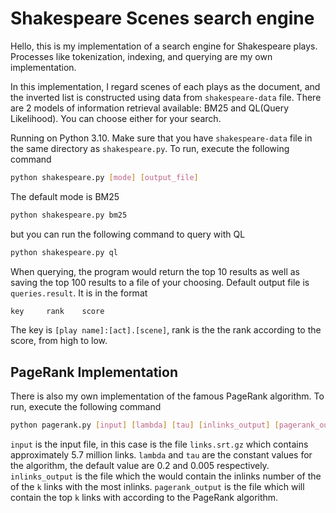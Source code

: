 # Shakespeare Scenes search engine

Hello, this is my implementation of a search engine for Shakespeare plays. Processes like tokenization, indexing, and querying are my own implementation.

In this implementation, I regard scenes of each plays as the document, and the inverted list is constructed using data from `shakespeare-data` file. There are 2 models of information retrieval available: BM25 and QL(Query Likelihood). You can choose either for your search.

Running on Python 3.10. Make sure that you have `shakespeare-data` file in the same directory as `shakespeare.py`. To run, execute the following command

```bash
python shakespeare.py [mode] [output_file]
```

The default mode is BM25

```bash
python shakespeare.py bm25
```

but you can run the following command to query with QL

```bash
python shakespeare.py ql
```

When querying, the program would return the top 10 results as well as saving the top 100 results to a file of your choosing. Default output file is `queries.result`. It is in the format

```bash
key     rank    score
```

The key is `[play name]:[act].[scene]`, rank is the the rank according to the score, from high to low.

## PageRank Implementation

There is also my own implementation of the famous PageRank algorithm. To run, execute the following command

```bash
python pagerank.py [input] [lambda] [tau] [inlinks_output] [pagerank_output] [k]
```

`input` is the input file, in this case is the file `links.srt.gz` which contains approximately 5.7 million links. `lambda` and `tau` are the constant values for the algorithm, the default value are 0.2 and 0.005 respectively. `inlinks_output` is the file which the would contain the inlinks number of the of the `k` links with the most inlinks. `pagerank_output` is the file which will contain the top `k` links with according to the PageRank algorithm.
